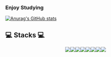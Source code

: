 ### Enjoy Studying

[![Anurag's GitHub stats](https://github-readme-stats.vercel.app/api?username=kmuhan&theme=graywhite&show_icons=true)](https://github.com/kmuhan)

## 💻 Stacks 💻

<center><div float="left"><img src="https://img.shields.io/badge/Python-ffffff?style=flat-square&logo=Python&logoColor=black"/><img src="https://img.shields.io/badge/React-ffffff?style=flat-square&logo=React&logoColor=black"/><img src="https://img.shields.io/badge/Next.js-ffffff?style=flat-square&logo=Next.js&logoColor=black"/><img src="https://img.shields.io/badge/OpenCV-ffffff?style=flat-square&logo=OpenCV&logoColor=black"/><img src="https://img.shields.io/badge/C++-ffffff?style=flat-square&logo=C++&logoColor=black"/><img src="https://img.shields.io/badge/Java-ffffff?style=flat-square&logo=Java&logoColor=black"/><img src="https://img.shields.io/badge/JavaScript-ffffff?style=flat-square&logo=JavaScript&logoColor=black"/><img src="https://img.shields.io/badge/Amazon%20AWS-ffffff?style=flat-square&logo=Amazon%20AWS&logoColor=black"/></div></center>

<!--
**kmuhan/kmuhan** is a ✨ _special_ ✨ repository because its `README.md` (this file) appears on your GitHub profile.

Here are some ideas to get you started:

- 🔭 I’m currently working on ...
- 🌱 I’m currently learning ...
- 👯 I’m looking to collaborate on ...
- 🤔 I’m looking for help with ...
- 💬 Ask me about ...
- 📫 How to reach me: ...
- 😄 Pronouns: ...
- ⚡ Fun fact: ...
-->
